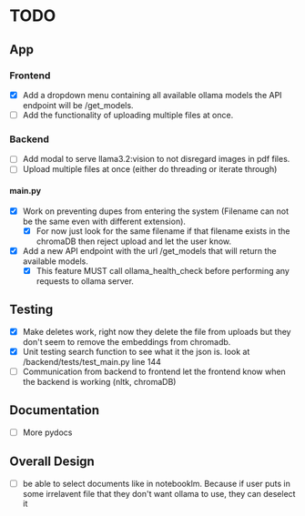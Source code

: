 # TODO

## App

### Frontend

* [X] Add a dropdown menu containing all available ollama models the API endpoint will be /get_models.
* [ ] Add the functionality of uploading multiple files at once.

### Backend

* [ ] Add modal to serve llama3.2:vision to not disregard images in pdf files.
* [ ] Upload multiple files at once (either do threading or iterate through)

#### main.py

* [X] Work on preventing dupes from entering the system (Filename can not be the same even with different extension).
  * [X] For now just look for the same filename if that filename exists in the chromaDB then reject upload and let the user know.
* [X] Add a new API endpoint with the url /get_models that will return the available models.
  * [X] This feature MUST call ollama_health_check before performing any requests to ollama server.

## Testing

* [X] Make deletes work, right now they delete the file from uploads but they don't seem to remove the embeddings from chromadb.
* [X] Unit testing search function to see what it the json is. look at /backend/tests/test_main.py line 144
* [ ] Communication from backend to frontend let the frontend know when the backend is working (nltk, chromaDB)

## Documentation

* [ ] More pydocs

## Overall Design

* [ ] be able to select documents like in notebooklm. Because if user puts in some irrelavent file that they don't want ollama to use, they can deselect it

